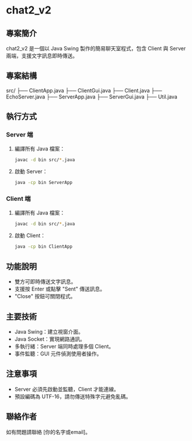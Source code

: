 # chat2_v2

## 專案簡介
chat2_v2 是一個以 Java Swing 製作的簡易聊天室程式，包含 Client 與 Server 兩端，支援文字訊息即時傳送。

## 專案結構
src/ ├── ClientApp.java ├── ClientGui.java ├── Client.java ├── EchoServer.java ├── ServerApp.java ├── ServerGui.java ├── Util.java


## 執行方式

### Server 端
1. 編譯所有 Java 檔案：
    ```sh
    javac -d bin src/*.java
    ```
2. 啟動 Server：
    ```sh
    java -cp bin ServerApp
    ```

### Client 端
1. 編譯所有 Java 檔案：
    ```sh
    javac -d bin src/*.java
    ```
2. 啟動 Client：
    ```sh
    java -cp bin ClientApp
    ```

## 功能說明
- 雙方可即時傳送文字訊息。
- 支援按 Enter 或點擊 "Sent" 傳送訊息。
- "Close" 按鈕可關閉程式。

## 主要技術
- Java Swing：建立視窗介面。
- Java Socket：實現網路通訊。
- 多執行緒：Server 端同時處理多個 Client。
- 事件監聽：GUI 元件偵測使用者操作。

## 注意事項
- Server 必須先啟動並監聽，Client 才能連線。
- 預設編碼為 UTF-16，請勿傳送特殊字元避免亂碼。

## 聯絡作者
如有問題請聯絡 [你的名字或email]。